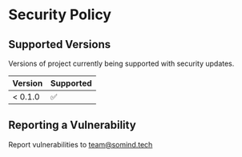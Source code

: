 # Security Policy

## Supported Versions

Versions of project currently being supported with security updates.

| Version | Supported          |
| ------- | ------------------ |
| < 0.1.0 | :white_check_mark: |

## Reporting a Vulnerability

Report vulnerabilities to <team@somind.tech>
